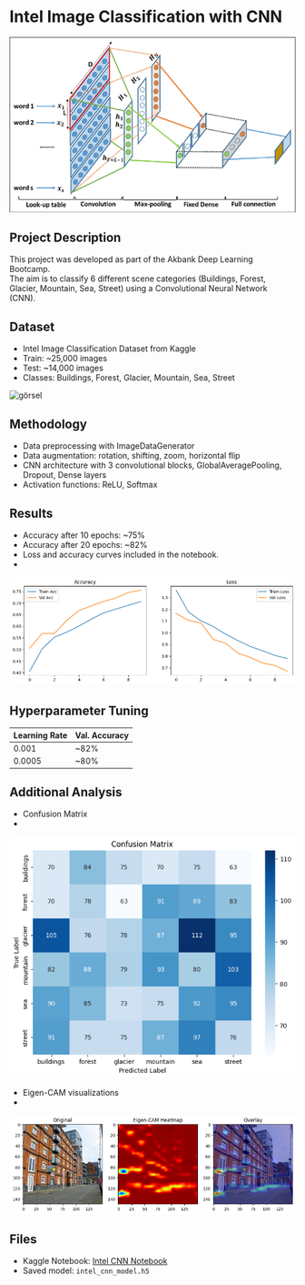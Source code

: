 # Intel Image Classification with CNN


![Intel CNN Classification](Intel_CNN_Classification.png)


## Project Description
This project was developed as part of the Akbank Deep Learning Bootcamp.  
The aim is to classify 6 different scene categories (Buildings, Forest, Glacier, Mountain, Sea, Street) using a Convolutional Neural Network (CNN).

## Dataset
- Intel Image Classification Dataset from Kaggle  
- Train: ~25,000 images  
- Test: ~14,000 images  
- Classes: Buildings, Forest, Glacier, Mountain, Sea, Street

![görsel](görsel.png)

## Methodology
- Data preprocessing with ImageDataGenerator  
- Data augmentation: rotation, shifting, zoom, horizontal flip  
- CNN architecture with 3 convolutional blocks, GlobalAveragePooling, Dropout, Dense layers  
- Activation functions: ReLU, Softmax  

## Results
- Accuracy after 10 epochs: ~75%  
- Accuracy after 20 epochs: ~82%  
- Loss and accuracy curves included in the notebook.
-  
![Accuracy and Loss](accuracy_loss.png)

## Hyperparameter Tuning
| Learning Rate | Val. Accuracy |
|---------------|---------------|
| 0.001         | ~82% |
| 0.0005        | ~80% |

## Additional Analysis
- Confusion Matrix
- 
![Confusion Matrix](confusion_matrix.png)
- Eigen-CAM visualizations
- 
![Eigen-CAM](eigen_cam.png) 

## Files
- Kaggle Notebook: [Intel CNN Notebook](https://www.kaggle.com/code/talalkanjo/akbankderin-renmebootcamp-deneme-2)
- Saved model: `intel_cnn_model.h5`

